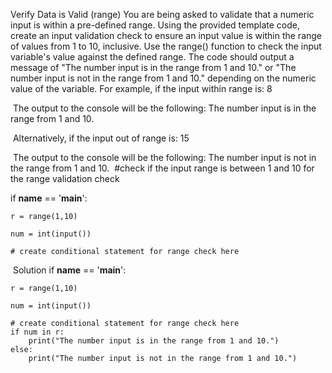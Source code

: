 Verify Data is Valid (range)
You are being asked to validate that a numeric input is within a pre-defined range.
Using the provided template code, create an input validation check to ensure an input value is within the range of values from 1 to 10, inclusive. Use the range() function to check the input variable's value against the defined range. The code should output a message of "The number input is in the range from 1 and 10." or "The number input is not in the range from 1 and 10." depending on the numeric value of the variable.
For example, if the input within range is:
8

​
The output to the console will be the following:
The number input is in the range from 1 and 10.

​
Alternatively, if the input out of range is:
15

​
The output to the console will be the following:
The number input is not in the range from 1 and 10.
​
#check if the input range is between 1 and 10 for the range validation check

if __name__ == '__main__': 
        
    r = range(1,10)
    
    num = int(input())
    
    # create conditional statement for range check here
​
Solution
if __name__ == '__main__': 
        
    r = range(1,10)
    
    num = int(input())
    
    # create conditional statement for range check here
    if num in r:
        print("The number input is in the range from 1 and 10.")
    else:
        print("The number input is not in the range from 1 and 10.")